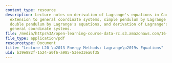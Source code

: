```yaml
---
content_type: resource
description: Lecture notes on derivation of Lagrange's equations in Cartesian coordinates,
  extension to general coordinate systems, simple pendulum by Lagrange's equations,
  double pendulum by Lagrange's equations, and derivation of Lagrange's equation for
  general coordinate systems.
file: /media/https%3A/open-learning-course-data-rc.s3.amazonaws.com/16-07-dynamics-fall-2009/b39e882f1524a0f6a98553ee33ea6f35_MIT16_07F09_Lec20.pdf
file_type: application/pdf
resourcetype: Document
title: "Lecture L20 \u2013 Energy Methods: Lagrange\u2019s Equations"
uid: b39e882f-1524-a0f6-a985-53ee33ea6f35
---
```

